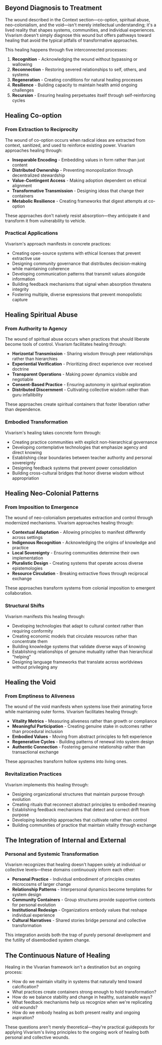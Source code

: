 ## Beyond Diagnosis to Treatment

The wound described in the Context section—co-option, spiritual abuse, neo-colonialism, and the void—isn't merely intellectual understanding; it's a lived reality that shapes systems, communities, and individual experiences. Vivarism doesn't simply diagnose this wound but offers pathways toward healing that avoid the typical pitfalls of transformative approaches.

This healing happens through five interconnected processes:

1. **Recognition** - Acknowledging the wound without bypassing or wallowing
2. **Reconnection** - Restoring severed relationships to self, others, and systems
3. **Regeneration** - Creating conditions for natural healing processes
4. **Resilience** - Building capacity to maintain health amid ongoing challenges
5. **Recursion** - Ensuring healing perpetuates itself through self-reinforcing cycles

## Healing Co-option

### From Extraction to Reciprocity

The wound of co-option occurs when radical ideas are extracted from context, sanitized, and used to reinforce existing power. Vivarism approaches healing through:

- **Inseparable Encoding** - Embedding values in form rather than just content
- **Distributed Ownership** - Preventing monopolization through decentralized stewardship
- **Value-Contingent Access** - Making adoption dependent on ethical alignment
- **Transformative Transmission** - Designing ideas that change their containers
- **Metabolic Resilience** - Creating frameworks that digest attempts at co-option

These approaches don't naively resist absorption—they anticipate it and transform it from vulnerability to vehicle.

### Practical Applications

Vivarism's approach manifests in concrete practices:
- Creating open-source systems with ethical licenses that prevent extractive use
- Designing community governance that distributes decision-making while maintaining coherence
- Developing communication patterns that transmit values alongside information
- Building feedback mechanisms that signal when absorption threatens integrity
- Fostering multiple, diverse expressions that prevent monopolistic capture

## Healing Spiritual Abuse

### From Authority to Agency

The wound of spiritual abuse occurs when practices that should liberate become tools of control. Vivarism facilitates healing through:

- **Horizontal Transmission** - Sharing wisdom through peer relationships rather than hierarchies
- **Experiential Verification** - Prioritizing direct experience over received doctrine
- **Transparent Operations** - Making power dynamics visible and negotiable
- **Consent-Based Practice** - Ensuring autonomy in spiritual exploration
- **Distributed Discernment** - Cultivating collective wisdom rather than guru infallibility

These approaches create spiritual containers that foster liberation rather than dependence.

### Embodied Transformation

Vivarism's healing takes concrete form through:
- Creating practice communities with explicit non-hierarchical governance
- Developing contemplative technologies that emphasize agency and direct knowing
- Establishing clear boundaries between teacher authority and personal sovereignty
- Designing feedback systems that prevent power consolidation
- Building cross-cultural bridges that honor diverse wisdom without appropriation

## Healing Neo-Colonial Patterns

### From Imposition to Emergence

The wound of neo-colonialism perpetuates extraction and control through modernized mechanisms. Vivarism approaches healing through:

- **Contextual Adaptation** - Allowing principles to manifest differently across settings
- **Indigenous Recognition** - Acknowledging the origins of knowledge and practice
- **Local Sovereignty** - Ensuring communities determine their own implementation
- **Pluralistic Design** - Creating systems that operate across diverse epistemologies
- **Resource Circulation** - Breaking extractive flows through reciprocal exchange

These approaches transform systems from colonial imposition to emergent collaboration.

### Structural Shifts

Vivarism manifests this healing through:
- Developing technologies that adapt to cultural context rather than requiring conformity
- Creating economic models that circulate resources rather than concentrate them
- Building knowledge systems that validate diverse ways of knowing
- Establishing relationships of genuine mutuality rather than hierarchical "helping"
- Designing language frameworks that translate across worldviews without privileging any

## Healing the Void

### From Emptiness to Aliveness

The wound of the void manifests when systems lose their animating force while maintaining outer forms. Vivarism facilitates healing through:

- **Vitality Metrics** - Measuring aliveness rather than growth or compliance
- **Meaningful Participation** - Creating genuine stake in outcomes rather than procedural inclusion
- **Embodied Values** - Moving from abstract principles to felt experience
- **Regenerative Cycles** - Building patterns of renewal into system design
- **Authentic Connection** - Fostering genuine relationship rather than transactional exchange

These approaches transform hollow systems into living ones.

### Revitalization Practices

Vivarism implements this healing through:
- Designing organizational structures that maintain purpose through evolution
- Creating rituals that reconnect abstract principles to embodied meaning
- Establishing feedback mechanisms that detect and correct drift from purpose
- Developing leadership approaches that cultivate rather than control
- Building communities of practice that maintain vitality through exchange

## The Integration of Internal and External

### Personal and Systemic Transformation

Vivarism recognizes that healing doesn't happen solely at individual or collective levels—these domains continuously inform each other:

- **Personal Practice** - Individual embodiment of principles creates microcosms of larger change
- **Relationship Patterns** - Interpersonal dynamics become templates for system design
- **Community Containers** - Group structures provide supportive contexts for personal evolution
- **Institutional Redesign** - Organizations embody values that reshape individual experience
- **Cultural Narratives** - Shared stories bridge personal and collective transformation

This integration avoids both the trap of purely personal development and the futility of disembodied system change.

## The Continuous Nature of Healing

Healing in the Vivarian framework isn't a destination but an ongoing process:
- How do we maintain vitality in systems that naturally tend toward calcification?
- What practices create containers strong enough to hold transformation?
- How do we balance stability and change in healthy, sustainable ways?
- What feedback mechanisms help us recognize when we're replicating old wounds?
- How do we embody healing as both present reality and ongoing aspiration?

These questions aren't merely theoretical—they're practical guideposts for applying Vivarism's living principles to the ongoing work of healing both personal and collective wounds.
